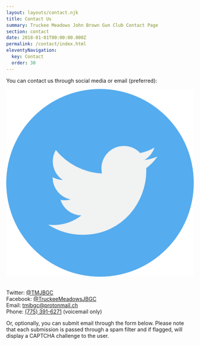 ```yaml
---
layout: layouts/contact.njk
title: Contact Us
summary: Truckee Meadows John Brown Gun Club Contact Page
section: contact
date: 2018-01-01T00:00:00.000Z
permalink: /contact/index.html
eleventyNavigation:
  key: Contact
  order: 30
---
```

You can contact us through social media or email (preferred):

![](/static/img/twitter.png)

\
Twitter: [@TMJBGC](https://twitter.com/TMJBGC)\
Facebook: [@TruckeeMeadowsJBGC](https://www.facebook.com/TruckeeMeadowsJBGC)\
Email: [tmjbgc@protonmail.ch](<mailto:tmjbgc@protonmail.ch?subject=Reaching out!>)\
Phone: [(775) 391-6271](tel:+17753916271) (voicemail only)

Or, optionally, you can submit email through the form below. Please note that each submission is passed through a spam filter and if flagged, will display a CAPTCHA challenge to the user.